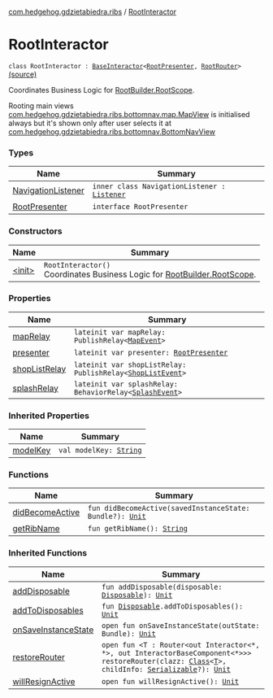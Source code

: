 [com.hedgehog.gdzietabiedra.ribs](../index.md) / [RootInteractor](./index.md)

# RootInteractor

`class RootInteractor : `[`BaseInteractor`](../../com.uber.rib.core/-base-interactor/index.md)`<`[`RootPresenter`](-root-presenter.md)`, `[`RootRouter`](../-root-router/index.md)`>` [(source)](https://github.com/asvid/GdzieTaBiedra/tree/master/app/src/main/java/com/hedgehog/gdzietabiedra/ribs/RootInteractor.kt#L25)

Coordinates Business Logic for [RootBuilder.RootScope](#).

Rooting main views
[com.hedgehog.gdzietabiedra.ribs.bottomnav.map.MapView](../../com.hedgehog.gdzietabiedra.ribs.bottomnav.map/-map-view/index.md) is initialised always
but it's shown only after user selects it at [com.hedgehog.gdzietabiedra.ribs.bottomnav.BottomNavView](../../com.hedgehog.gdzietabiedra.ribs.bottomnav/-bottom-nav-view/index.md)

### Types

| Name | Summary |
|---|---|
| [NavigationListener](-navigation-listener/index.md) | `inner class NavigationListener : `[`Listener`](../../com.hedgehog.gdzietabiedra.ribs.bottomnav/-bottom-nav-interactor/-listener/index.md) |
| [RootPresenter](-root-presenter.md) | `interface RootPresenter` |

### Constructors

| Name | Summary |
|---|---|
| [&lt;init&gt;](-init-.md) | `RootInteractor()`<br>Coordinates Business Logic for [RootBuilder.RootScope](#). |

### Properties

| Name | Summary |
|---|---|
| [mapRelay](map-relay.md) | `lateinit var mapRelay: PublishRelay<`[`MapEvent`](../../com.hedgehog.gdzietabiedra.ribs.bottomnav.map/-map-event/index.md)`>` |
| [presenter](presenter.md) | `lateinit var presenter: `[`RootPresenter`](-root-presenter.md) |
| [shopListRelay](shop-list-relay.md) | `lateinit var shopListRelay: PublishRelay<`[`ShopListEvent`](../../com.hedgehog.gdzietabiedra.ribs.bottomnav.shopslist/-shop-list-listener/-shop-list-event/index.md)`>` |
| [splashRelay](splash-relay.md) | `lateinit var splashRelay: BehaviorRelay<`[`SplashEvent`](../../com.hedgehog.gdzietabiedra.ribs.splash/-splash-event/index.md)`>` |

### Inherited Properties

| Name | Summary |
|---|---|
| [modelKey](../../com.uber.rib.core/-base-interactor/model-key.md) | `val modelKey: `[`String`](https://kotlinlang.org/api/latest/jvm/stdlib/kotlin/-string/index.html) |

### Functions

| Name | Summary |
|---|---|
| [didBecomeActive](did-become-active.md) | `fun didBecomeActive(savedInstanceState: Bundle?): `[`Unit`](https://kotlinlang.org/api/latest/jvm/stdlib/kotlin/-unit/index.html) |
| [getRibName](get-rib-name.md) | `fun getRibName(): `[`String`](https://kotlinlang.org/api/latest/jvm/stdlib/kotlin/-string/index.html) |

### Inherited Functions

| Name | Summary |
|---|---|
| [addDisposable](../../com.uber.rib.core/-base-interactor/add-disposable.md) | `fun addDisposable(disposable: `[`Disposable`](http://reactivex.io/RxJava/javadoc/io/reactivex/disposables/Disposable.html)`): `[`Unit`](https://kotlinlang.org/api/latest/jvm/stdlib/kotlin/-unit/index.html) |
| [addToDisposables](../../com.uber.rib.core/-base-interactor/add-to-disposables.md) | `fun `[`Disposable`](http://reactivex.io/RxJava/javadoc/io/reactivex/disposables/Disposable.html)`.addToDisposables(): `[`Unit`](https://kotlinlang.org/api/latest/jvm/stdlib/kotlin/-unit/index.html) |
| [onSaveInstanceState](../../com.uber.rib.core/-base-interactor/on-save-instance-state.md) | `open fun onSaveInstanceState(outState: Bundle): `[`Unit`](https://kotlinlang.org/api/latest/jvm/stdlib/kotlin/-unit/index.html) |
| [restoreRouter](../../com.uber.rib.core/-base-interactor/restore-router.md) | `open fun <T : Router<out Interactor<*, *>, out InteractorBaseComponent<*>>> restoreRouter(clazz: `[`Class`](https://developer.android.com/reference/java/lang/Class.html)`<`[`T`](../../com.uber.rib.core/-base-interactor/restore-router.md#T)`>, childInfo: `[`Serializable`](https://developer.android.com/reference/java/io/Serializable.html)`?): `[`Unit`](https://kotlinlang.org/api/latest/jvm/stdlib/kotlin/-unit/index.html) |
| [willResignActive](../../com.uber.rib.core/-base-interactor/will-resign-active.md) | `open fun willResignActive(): `[`Unit`](https://kotlinlang.org/api/latest/jvm/stdlib/kotlin/-unit/index.html) |
